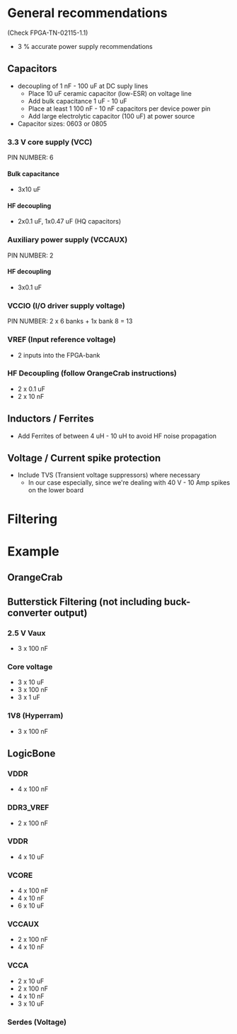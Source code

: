 # General recommendations
(Check FPGA-TN-02115-1.1)

- 3 % accurate power supply recommendations

## Capacitors
- decoupling of 1 nF - 100 uF at DC suply lines
	- Place 10 uF ceramic capacitor (low-ESR) on voltage line
	- Add bulk capacitance 1 uF - 10 uF
	- Place at least 1 100 nF - 10 nF capacitors per device power pin
	- Add large electrolytic capacitor (100 uF) at power source
- Capacitor sizes: 0603 or 0805


### 3.3 V core supply (VCC)
PIN NUMBER: 6

#### Bulk capacitance
- 3x10 uF

#### HF decoupling
- 2x0.1 uF, 1x0.47 uF (HQ capacitors)


### Auxiliary power supply (VCCAUX)
PIN NUMBER: 2

#### HF decoupling
- 3x0.1 uF

### VCCIO (I/O driver supply voltage)
PIN NUMBER: 2 x 6 banks + 1x bank 8 = 13

### VREF (Input reference voltage)
- 2 inputs into the FPGA-bank

### HF Decoupling (follow OrangeCrab instructions)
- 2 x 0.1 uF
- 2 x 10 nF

## Inductors / Ferrites
- Add Ferrites of between 4 uH - 10 uH to avoid HF noise propagation

## Voltage / Current spike protection
- Include TVS (Transient voltage suppressors) where necessary
	- In our case especially, since we're dealing with 40 V - 10 Amp spikes on the lower board

# Filtering

# Example
## OrangeCrab

## Butterstick Filtering (not including buck-converter output)
### 2.5 V Vaux
- 3 x 100 nF

### Core voltage
- 3 x 10 uF
- 3 x 100 nF
- 3 x 1 uF

### 1V8 (Hyperram)
- 3 x 100 nF

## LogicBone
### VDDR
- 4 x 100 nF

### DDR3_VREF
- 2 x 100 nF

### VDDR
- 4 x 10 uF

### VCORE
- 4 x 100 nF
- 4 x 10 nF
- 6 x 10 uF

### VCCAUX
- 2 x 100 nF
- 4 x 10 nF

### VCCA
- 2 x 10 uF
- 2 x 100 nF
- 4 x 10 nF
- 3 x 10 uF

### Serdes (Voltage)
